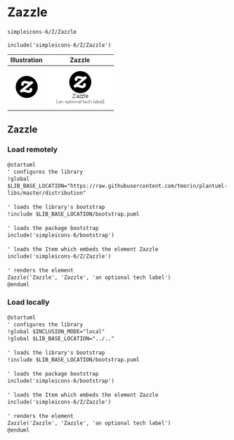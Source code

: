 # Zazzle


```text
simpleicons-6/Z/Zazzle
```

```text
include('simpleicons-6/Z/Zazzle')
```



| Illustration | Zazzle |
| :---: | :---: |
| ![illustration for Illustration](../../simpleicons-6/Z/Zazzle.png) | ![illustration for Zazzle](../../simpleicons-6/Z/Zazzle.Local.png) |




## Zazzle

### Load remotely
```plantuml
@startuml
' configures the library
!global $LIB_BASE_LOCATION="https://raw.githubusercontent.com/tmorin/plantuml-libs/master/distribution"

' loads the library's bootstrap
!include $LIB_BASE_LOCATION/bootstrap.puml

' loads the package bootstrap
include('simpleicons-6/bootstrap')

' loads the Item which embeds the element Zazzle
include('simpleicons-6/Z/Zazzle')

' renders the element
Zazzle('Zazzle', 'Zazzle', 'an optional tech label')
@enduml
```

### Load locally
```plantuml
@startuml
' configures the library
!global $INCLUSION_MODE="local"
!global $LIB_BASE_LOCATION="../.."

' loads the library's bootstrap
!include $LIB_BASE_LOCATION/bootstrap.puml

' loads the package bootstrap
include('simpleicons-6/bootstrap')

' loads the Item which embeds the element Zazzle
include('simpleicons-6/Z/Zazzle')

' renders the element
Zazzle('Zazzle', 'Zazzle', 'an optional tech label')
@enduml
```

